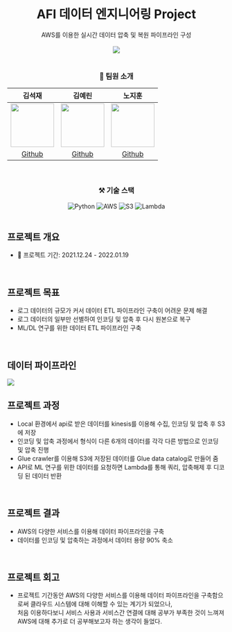 <div align="center">
  <h1> AFI 데이터 엔지니어링 Project </h1>
  AWS를 이용한 실시간 데이터 압축 및 복원 파이프라인 구성
  <br><br>
  <img src="https://user-images.githubusercontent.com/86868063/151973874-c62feea1-6944-4d69-8fd3-e3b1ae58c489.png">
  <br><br>
  
  ### 👤 팀원 소개
  |김석재|김예린|노지훈|
  |:---:|:---:|:---:|
  |<img src="https://avatars.githubusercontent.com/u/86823305?v=4" width="100"/> | <img src="https://avatars.githubusercontent.com/u/86868063?v=4" width="100"/> | <img src="https://avatars.githubusercontent.com/u/86717381?v=4" width="100"/> |
  |[Github](https://github.com/Cloudblack)|[Github](https://github.com/yello-ow)|[Github](https://github.com/nojihun)|
  <br>
  
   ### ⚒ 기술 스택
  ![Python](https://img.shields.io/badge/Python-3766AB?style=flat-square&logo=Python&logoColor=FFFFFF) ![AWS](https://img.shields.io/badge/Amazon_aws-232F3E?style=flat-sqare&logo=Amazon+AWS&logoColor=white) ![S3](https://img.shields.io/badge/Amazon_S3-569A31?style=flat-square&logo=Amazon+S3&logoColor=FFFFFF) ![Lambda](https://img.shields.io/badge/Lambda-FF9900?style=flat-square&logo=AWS+Lambda&logoColor=white)
  <br><br>
  
</div> 
  
  ## 프로젝트 개요
  - 📅 프로젝트 기간: 2021.12.24 - 2022.01.19
  <br>
  
  ## 프로젝트 목표 
  - 로그 데이터의 규모가 커서 데이터 ETL 파이프라인 구축이 어려운 문제 해결 
  - 로그 데이터의 일부만 선별하여 인코딩 및 압축 후 다시 원본으로 복구 
  - ML/DL 연구를 위한 데이터 ETL 파이프라인 구축
  <br>
  
  ## 데이터 파이프라인 
  <img src="https://user-images.githubusercontent.com/86868063/152541959-fc00237e-9bc4-4591-8c6c-177ceec3b86d.png">
  <br>
  
  ## 프로젝트 과정 
  - Local 환경에서 api로 받은 데이터를 kinesis를 이용해 수집, 인코딩 및 압축 후 S3에 저장 
  - 인코딩 및 압축 과정에서 형식이 다른 6개의 데이터를 각각 다른 방법으로 인코딩 및 압축 진행 
  - Glue crawler를 이용해 S3에 저장된 데이터를 Glue data catalog로 만들어 줌 
  - API로 ML 연구를 위한 데이터를 요청하면 Lambda를 통해 쿼리, 압축해제 후 디코딩 된 데이터 반환
  <br>
  
  ## 프로젝트 결과
  - AWS의 다양한 서비스를 이용해 데이터 파이프라인을 구축
  - 데이터를 인코딩 및 압축하는 과정에서 데이터 용량 90% 축소
  <br>
  
  ## 프로젝트 회고
  - 프로젝트 기간동안 AWS의 다양한 서비스를 이용해 데이터 파이프라인을 구축함으로써 클라우드 시스템에 대해 이해할 수 있는 계기가 되었으나,   
    처음 이용하다보니 서비스 사용과 서비스간 연결에 대해 공부가 부족한 것이 느껴져 AWS에 대해 추가로 더 공부해보고자 하는 생각이 들었다. 
  
  
  
  
  
  

 
  
  <br>
  
 
  <br>

